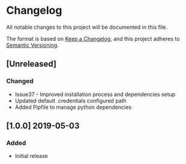 # Changelog
All notable changes to this project will be documented in this file.

The format is based on [Keep a Changelog](https://keepachangelog.com/en/1.0.0/),
and this project adheres to [Semantic Versioning](https://semver.org/spec/v2.0.0.html).

## [Unreleased]
### Changed
- Issue37 - Improved installation process and dependencies setup
- Updated default .credentials configured path
- Added Pipfile to manage python dependencies

## [1.0.0] 2019-05-03
### Added
- Initial release
